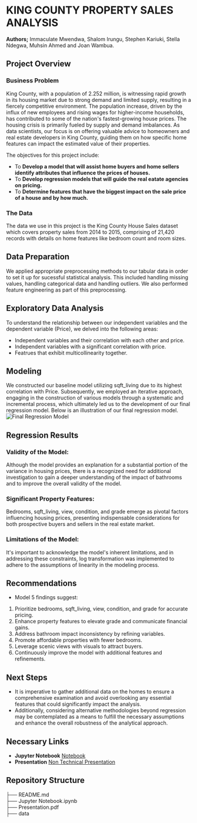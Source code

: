 # **KING COUNTY PROPERTY SALES ANALYSIS**

**Authors;** Immaculate Mwendwa, Shalom Irungu, Stephen Kariuki, Stella Ndegwa, Muhsin Ahmed and Joan Wambua.

## Project Overview

### Business Problem

King County, with a population of 2.252 million, is witnessing rapid growth in its housing market due to strong demand and limited supply, resulting in a fiercely competitive environment. The population increase, driven by the influx of new employees and rising wages for higher-income households, has contributed to some of the nation's fastest-growing house prices. The housing crisis is primarily fueled by supply and demand imbalances. As data scientists, our focus is on offering valuable advice to homeowners and real estate developers in King County, guiding them on how specific home features can impact the estimated value of their properties.

The objectives for this project include:

* To **Develop a model that will assist home buyers and home sellers identify attributes that influence the prices of houses.**
* To **Develop regression models that will guide the real eatate agencies on pricing.**
* To **Determine features that have the biggest impact on the sale price of a house and by how much.**

### The Data

The data we use in this project is the King County House Sales dataset which covers property sales from 2014 to 2015, comprising of 21,420 records with details on home features like bedroom count and room sizes.

## Data Preparation

We applied appropriate preprocessing methods to our tabular data in order to set it up for sucessful statistical analysis. This included handling missing values, handling categorical data and handling outliers. We also performed feature engineering as part of this preprocessing.

## Exploratory Data Analysis

To understand the relationship between our independent variables and the dependent variable (Price), we delved into the following areas:
* Independent variables and their correlation with each other and price.
* Independent variables with a significant correlation with price.
* Featrues that exhibit multicollinearity together.

## Modeling

We constructed our baseline model utilizing sqft_living due to its highest correlation with Price. Subsequently, we employed an iterative approach, engaging in the construction of various models through a systematic and incremental process, which ultimately led us to the development of our final regression model. Below is an illustration of our final regression model.
![Final Regression Model](<Final Regression Model.png>)

## Regression Results

### Validity of the Model:

Although the model provides an explanation for a substantial portion of the variance in housing prices, there is a recognized need for additional investigation to gain a deeper understanding of the impact of bathrooms and to improve the overall validity of the model.

### Significant Property Features:

Bedrooms, sqft_living, view, condition, and grade emerge as pivotal factors influencing housing prices, presenting indispensable considerations for both prospective buyers and sellers in the real estate market.

### Limitations of the Model:

It's important to acknowledge the model's inherent limitations, and in addressing these constraints, log transformation was implemented to adhere to the assumptions of linearity in the modeling process.

## Recommendations
* Model 5 findings suggest:

1. Prioritize bedrooms, sqft_living, view, condition, and grade for accurate pricing.
2. Enhance property features to elevate grade and communicate financial gains.
3. Address bathroom impact inconsistency by refining variables.
4. Promote affordable properties with fewer bedrooms.
5. Leverage scenic views with visuals to attract buyers.
6. Continuously improve the model with additional features and refinements.

## Next Steps
* It is imperative to gather additional data on the homes to ensure a comprehensive examination and avoid overlooking any essential features that could significantly impact the analysis.
* Additionally, considering alternative methodologies beyond regression may be contemplated as a means to fulfill the necessary assumptions and enhance the overall robustness of the analytical approach.

## Necessary Links

* **Jupyter Notebook** [Notebook](<HOUSE AND PRICE KING COUNTY.ipynb>)
* **Presentation** [Non Technical Presentation](<Group 16 Project Presentation.pdf>)

## Repository Structure

├── README.md                           
├── Jupyter Notebook.ipynb   
├── Presentation.pdf  
├── data                                